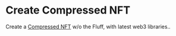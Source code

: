 # Create Compressed NFT
Create a 
<a href="https://docs.solana.com/developing/guides/compressed-nfts">Compressed NFT</a> w/o the Fluff, with latest web3 libraries..


